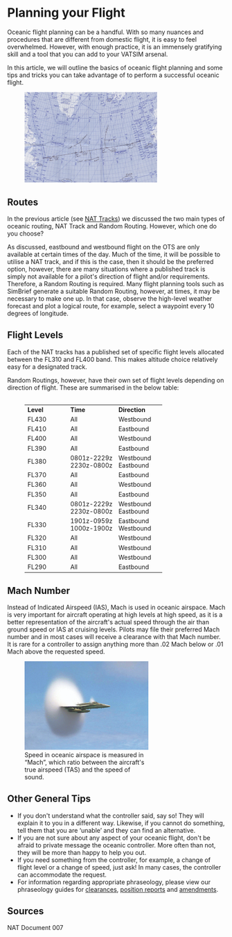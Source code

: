
<!--
title: Flight Planning over the North Atlantic
description: Routes, levels, and other cool stuff.
published: true
date: 2021-09-23T12:34:43.097Z
tags: 
editor: undefined
dateCreated: 2020-09-11T03:39:21.105Z
-->

# Planning your Flight
<p>Oceanic flight planning can be a handful. With so many nuances and procedures that are different from domestic flight, it is easy to feel overwhelmed. However, with enough practice, it is an immensely gratifying skill and a tool that you can add to your VATSIM arsenal.</p>
<p>In this article, we will outline the basics of oceanic flight planning and some tips and tricks you can take advantage of to perform a successful oceanic flight.</p>
<figure class="image image_resized" style="width:60.79%;"><img src="/img/oceanic_plotting.png"></figure>
<h2>Routes</h2>
<p>In the previous article (see <a href="https://knowledgebase.ganderoceanic.com/en/basics/nats">NAT Tracks</a>) we discussed the two main types of oceanic routing, NAT Track and Random Routing. However, which one do you choose?</p>
<p>As discussed, eastbound and westbound flight on the OTS are only available at certain times of the day. Much of the time, it will be possible to utilise a NAT track, and if this is the case, then it should be the preferred option, however, there are many situations where a published track is simply not available for a pilot's direction of flight and/or requirements. Therefore, a Random Routing is required. Many flight planning tools such as SimBrief generate a suitable Random Routing, however, at times, it may be necessary to make one up. In that case, observe the high-level weather forecast and plot a logical route, for example, select a waypoint every 10 degrees of longitude.</p>

## Flight Levels
<p>Each of the NAT tracks has a published set of specific flight levels allocated between the FL310 and FL400 band. This makes altitude choice relatively easy for a designated track.</p>
<p>Random Routings, however, have their own set of flight levels depending on direction of flight. These are summarised in the below table:<br>&nbsp;</p>
<figure class="table">
  <table>
    <tbody>
      <tr>
        <td><strong>Level</strong></td>
        <td><strong>Time</strong></td>
        <td><strong>Direction</strong></td>
      </tr>
      <tr>
        <td>FL430</td>
        <td>All</td>
        <td>Westbound &nbsp; &nbsp;&nbsp;</td>
      </tr>
      <tr>
        <td>FL410</td>
        <td>All</td>
        <td>Eastbound</td>
      </tr>
      <tr>
        <td>FL400</td>
        <td>All</td>
        <td>Westbound</td>
      </tr>
      <tr>
        <td>FL390</td>
        <td>All</td>
        <td>Eastbound</td>
      </tr>
      <tr>
        <td>FL380</td>
        <td>0801z-2229z<br>2230z-0800z</td>
        <td>Westbound<br>Eastbound</td>
      </tr>
      <tr>
        <td>FL370</td>
        <td>All</td>
        <td>Eastbound</td>
      </tr>
      <tr>
        <td>FL360</td>
        <td>All</td>
        <td>Westbound</td>
      </tr>
      <tr>
        <td>FL350</td>
        <td>All</td>
        <td>Eastbound</td>
      </tr>
      <tr>
        <td>FL340</td>
        <td>0801z-2229z<br>2230z-0800z</td>
        <td>Westbound<br>Eastbound</td>
      </tr>
      <tr>
        <td>FL330</td>
        <td>1901z-0959z<br>1000z-1900z</td>
        <td>Eastbound<br>Westbound</td>
      </tr>
      <tr>
        <td>FL320</td>
        <td>All</td>
        <td>Westbound</td>
      </tr>
      <tr>
        <td>FL310 &nbsp; &nbsp; &nbsp; &nbsp; &nbsp;&nbsp;</td>
        <td>All</td>
        <td>Westbound</td>
      </tr>
      <tr>
        <td>FL300</td>
        <td>All</td>
        <td>Westbound</td>
      </tr>
      <tr>
        <td>FL290</td>
        <td>All</td>
        <td>Eastbound</td>
      </tr>
    </tbody>
  </table>
</figure>

## Mach Number
<p>Instead of Indicated Airspeed (IAS), Mach is used in oceanic airspace. Mach is very important for aircraft operating at high levels at high speed, as it is a better representation of the aircraft's actual speed through the air than ground speed or IAS at cruising levels. Pilots may file their preferred Mach number and in most cases will receive a clearance with that Mach number. It is rare for a controller to assign anything more than .02 Mach below or .01 Mach above the requested speed.</p>
<figure class="image image_resized" style="width:56.83%;"><img src="/img/supersonic.png">
  <figcaption>Speed in oceanic airspace is measured in “Mach”, which ratio between the aircraft's true airspeed (TAS) and the speed of sound.</figcaption>
</figure>

## Other General Tips
<ul>
  <li>If you don't understand what the controller said, say so! They will explain it to you in a different way. Likewise, if you cannot do something, tell them that you are ‘unable’ and they can find an alternative.</li>
  <li>If you are not sure about any aspect of your oceanic flight, don't be afraid to private message the oceanic controller. More often than not, they will be more than happy to help you out.</li>
  <li>If you need something from the controller, for example, a change of flight level or a change of speed, just ask! In many cases, the controller can accommodate the request.</li>
  <li>For information regarding appropriate phraseology, please view our phraseology guides for <a href="https://knowledgebase.ganderoceanic.com/en/atc/clearances">clearances</a>, <a href="https://knowledgebase.ganderoceanic.com/en/atc/posreps">position reports</a> and <a href="https://knowledgebase.ganderoceanic.com/en/atc/revisions">amendments</a>.</li>
</ul>

## Sources
<p>NAT Document 007</p>
